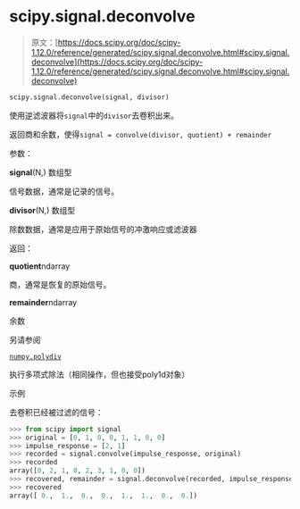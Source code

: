 # scipy.signal.deconvolve

> 原文：[https://docs.scipy.org/doc/scipy-1.12.0/reference/generated/scipy.signal.deconvolve.html#scipy.signal.deconvolve](https://docs.scipy.org/doc/scipy-1.12.0/reference/generated/scipy.signal.deconvolve.html#scipy.signal.deconvolve)

```py
scipy.signal.deconvolve(signal, divisor)
```

使用逆滤波器将`signal`中的`divisor`去卷积出来。

返回商和余数，使得`signal = convolve(divisor, quotient) + remainder`

参数：

**signal**(N,) 数组型

信号数据，通常是记录的信号。

**divisor**(N,) 数组型

除数数据，通常是应用于原始信号的冲激响应或滤波器

返回：

**quotient**ndarray

商，通常是恢复的原始信号。

**remainder**ndarray

余数

另请参阅

[`numpy.polydiv`](https://numpy.org/devdocs/reference/generated/numpy.polydiv.html#numpy.polydiv "(在NumPy v2.0.dev0中)")

执行多项式除法（相同操作，但也接受poly1d对象）

示例

去卷积已经被过滤的信号：

```py
>>> from scipy import signal
>>> original = [0, 1, 0, 0, 1, 1, 0, 0]
>>> impulse_response = [2, 1]
>>> recorded = signal.convolve(impulse_response, original)
>>> recorded
array([0, 2, 1, 0, 2, 3, 1, 0, 0])
>>> recovered, remainder = signal.deconvolve(recorded, impulse_response)
>>> recovered
array([ 0.,  1.,  0.,  0.,  1.,  1.,  0.,  0.]) 
```
